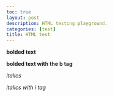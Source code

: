 ```yaml
---
toc: true
layout: post
description: HTML testing playground.
categories: [test]
title: HTML test
---
```


<strong> bolded text </strong>

<b> bolded text with the b tag </b>

<em>italics</em>

<i>italics with i tag</i>
